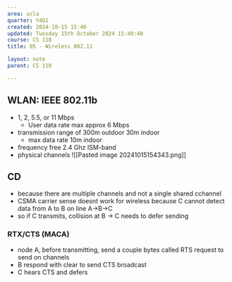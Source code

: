 ```yaml
---
area: ucla
quarter: Y4Q1
created: 2024-10-15 15:40
updated: Tuesday 15th October 2024 15:40:40
course: CS 118
title: 05 - Wireless 802.11

layout: note
parent: CS 118

---
```


## WLAN: IEEE 802.11b

- 1, 2, 5.5, or 11 Mbps
  - User data rate max approx 6 Mbps
- transmission range of 300m outdoor 30m indoor
  - max data rate 10m indoor
- frequency free 2.4 Ghz ISM-band
- physical channels ![[Pasted image 20241015154343.png]]

## CD

- because there are multiple channels and not a single shared cchannel
- CSMA carrier sense doesnt work for wireless because C cannot detect data from A to B on line A->B->C
- so if C transmits, collision at B -> C needs to defer sending

### RTX/CTS (MACA)

- node A, before transmitting, send a couple bytes called RTS request to send on channels
- B respond with clear to send CTS broadcast
- C hears CTS and defers

